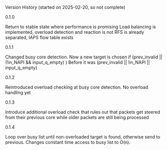 Version History (started on 2025-02-20, so not complete)

0.1.0

Return to stable state where performance is promising
Load balancing is implemented, overload detection and reaction is not
RFS is already separated, IAPS flow table exists


0.1.1

Changed busy core detection.
Now a new target is chosen if
(prev_invalid || (!in_NAPI && input_q_empty) )
Before it was
(prev_invalid || !in_NAPI || input_q_empty)

0.1.2

Reintroduced overload checking at busy core detection.
No overload handling yet

0.1.3

Introduce additional overload check that rules out that packets get steered from their previous core while older packets are still being processed

0.1.4

Loop over busy list until non-overloaded target is found, otherwise send to previous.
Changes constant time access to busy list to O(n). 
